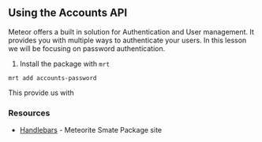 ## Using the Accounts API

Meteor offers a built in solution for Authentication and User management. It provides you with multiple ways to authenticate your users. In this lesson we will be focusing on password authentication.

1. Install the package with `mrt`

  ```
  mrt add accounts-password
  ```

  This provide us with 

### Resources

- [Handlebars][] - Meteorite Smate Package site

[Handlebars]: https://github.com/meteor/meteor/wiki/Handlebars

